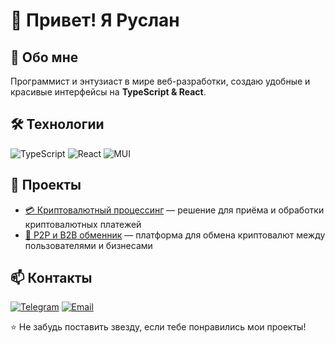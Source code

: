 # 👋 Привет! Я Руслан

## 🚀 Обо мне
Программист и энтузиаст в мире веб-разработки, создаю удобные и красивые интерфейсы на **TypeScript & React**.

## 🛠 Технологии
![TypeScript](https://img.shields.io/badge/-TypeScript-3178C6?style=flat-square&logo=typescript&logoColor=white)
![React](https://img.shields.io/badge/-React-61DAFB?style=flat-square&logo=react&logoColor=white)
![MUI](https://img.shields.io/badge/-MUI-007FFF?style=flat-square&logo=mui&logoColor=white)

## 📌 Проекты
- [💳 Криптовалютный процессинг](https://admin.greenavi.com) — решение для приёма и обработки криптовалютных платежей
- [🔄 P2P и B2B обменник](https://github.com/greenavi.com) — платформа для обмена криптовалют между пользователями и бизнесами

## 📫 Контакты
[![Telegram](https://img.shields.io/badge/-Telegram-26A5E4?style=flat-square&logo=telegram&logoColor=white)](https://t.me/zwibez)
[![Email](https://img.shields.io/badge/-Email-D14836?style=flat-square&logo=gmail&logoColor=white)](mailto:zoomka.rus@mail.ru)

⭐ Не забудь поставить звезду, если тебе понравились мои проекты!
